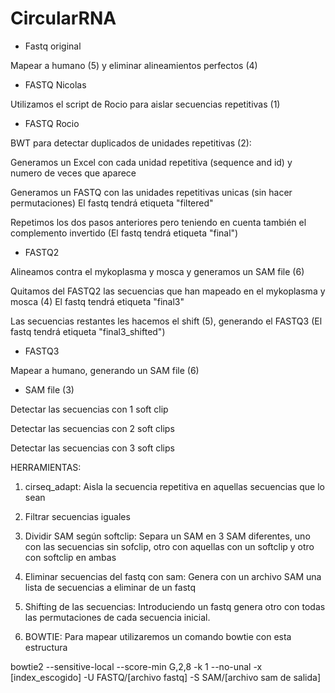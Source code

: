 # CircularRNA

- Fastq original

Mapear a humano (5) y eliminar alineamientos perfectos (4)

- FASTQ Nicolas

Utilizamos el script de Rocio para aislar secuencias repetitivas (1)

- FASTQ Rocio

BWT para detectar duplicados de unidades repetitivas (2):

  Generamos un Excel con cada unidad repetitiva (sequence and id) y numero de veces que aparece
  
  Generamos un FASTQ con las unidades repetitivas unicas (sin hacer permutaciones) El fastq tendrá etiqueta "filtered"
  
  Repetimos los dos pasos anteriores pero teniendo en cuenta también el complemento invertido (El fastq tendrá etiqueta "final") 

- FASTQ2

Alineamos contra el mykoplasma y mosca y generamos un SAM file (6)

Quitamos del FASTQ2 las secuencias que han mapeado en el mykoplasma y mosca (4) El fastq tendrá etiqueta "final3"

Las secuencias restantes les hacemos el shift (5), generando el FASTQ3 (El fastq tendrá etiqueta "final3_shifted")


- FASTQ3
  
Mapear a humano, generando un SAM file (6)

- SAM file (3)
  
Detectar las secuencias con 1 soft clip

Detectar las secuencias con 2 soft clips

Detectar las secuencias con 3 soft clips

HERRAMIENTAS:

1. cirseq_adapt: Aisla la secuencia repetitiva en aquellas secuencias que lo sean

2. Filtrar secuencias iguales

3. Dividir SAM según softclip: Separa un SAM en 3 SAM diferentes, uno con las secuencias sin sofclip, otro con aquellas con un softclip y otro con softclip en ambas

4. Eliminar secuencias del fastq con sam: Genera con un archivo SAM una lista de secuencias a eliminar de un fastq 

5. Shifting de las secuencias: Introduciendo un fastq genera otro con todas las permutaciones de cada secuencia inicial.

6. BOWTIE: 
Para mapear utilizaremos un comando bowtie con esta estructura

bowtie2 --sensitive-local --score-min G,2,8 -k 1 --no-unal -x [index_escogido] -U FASTQ/[archivo fastq] -S SAM/[archivo sam de salida]
